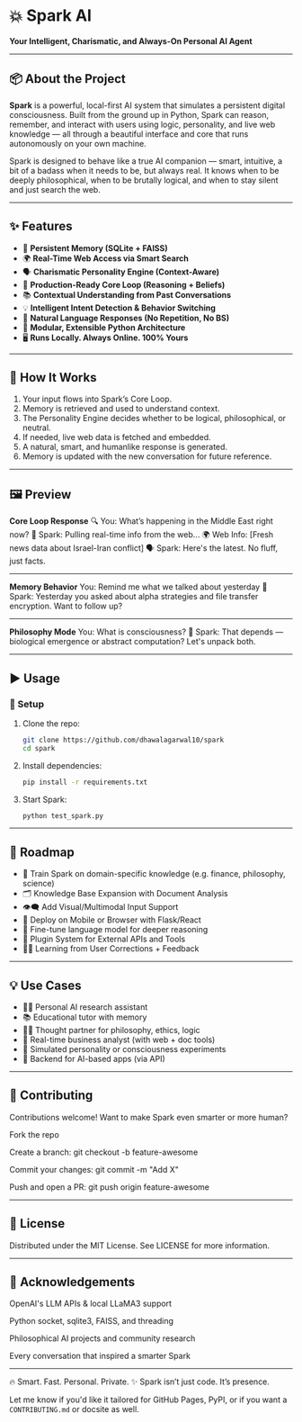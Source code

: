 # 💥 Spark AI  
**Your Intelligent, Charismatic, and Always-On Personal AI Agent**

---

## 📦 About the Project  
**Spark** is a powerful, local-first AI system that simulates a persistent digital consciousness. Built from the ground up in Python, Spark can reason, remember, and interact with users using logic, personality, and live web knowledge — all through a beautiful interface and core that runs autonomously on your own machine.

Spark is designed to behave like a true AI companion — smart, intuitive, a bit of a badass when it needs to be, but always real. It knows when to be deeply philosophical, when to be brutally logical, and when to stay silent and just search the web.

---

## ✨ Features  
- 🧠 **Persistent Memory (SQLite + FAISS)**  
- 🌍 **Real-Time Web Access via Smart Search**  
- 🗣️ **Charismatic Personality Engine (Context-Aware)**  
- 🔁 **Production-Ready Core Loop (Reasoning + Beliefs)**  
- 📚 **Contextual Understanding from Past Conversations**  
- 💡 **Intelligent Intent Detection & Behavior Switching**  
- 💬 **Natural Language Responses (No Repetition, No BS)**  
- 🧱 **Modular, Extensible Python Architecture**  
- 🖥️ **Runs Locally. Always Online. 100% Yours**

---

## 🧠 How It Works

1. Your input flows into Spark’s Core Loop.
2. Memory is retrieved and used to understand context.
3. The Personality Engine decides whether to be logical, philosophical, or neutral.
4. If needed, live web data is fetched and embedded.
5. A natural, smart, and humanlike response is generated.
6. Memory is updated with the new conversation for future reference.

---

## 🖼️ Preview

**Core Loop Response**
🔍 You: What’s happening in the Middle East right now?
🧠 Spark: Pulling real-time info from the web...
🌍 Web Info: [Fresh news data about Israel-Iran conflict]
🗣️ Spark: Here's the latest. No fluff, just facts.

---

**Memory Behavior**
You: Remind me what we talked about yesterday
🧠 Spark: Yesterday you asked about alpha strategies and file transfer encryption. Want to follow up?

---


**Philosophy Mode**
You: What is consciousness?
🧠 Spark: That depends — biological emergence or abstract computation? Let's unpack both.

---

## ▶️ Usage

### 🔧 Setup

1. Clone the repo:  
   ```bash
   git clone https://github.com/dhawalagarwal10/spark
   cd spark
   
2. Install dependencies:
   ```bash
   pip install -r requirements.txt

3. Start Spark:
   ```bash
   python test_spark.py

---

## 🧭 Roadmap

- 🧬 Train Spark on domain-specific knowledge (e.g. finance, philosophy, science)
- 🗂️ Knowledge Base Expansion with Document Analysis
- 👁️‍🗨️ Add Visual/Multimodal Input Support
- 📱 Deploy on Mobile or Browser with Flask/React
- 🧠 Fine-tune language model for deeper reasoning
- 🔗 Plugin System for External APIs and Tools
- 🧑‍🎓 Learning from User Corrections + Feedback

---

## 💡 Use Cases

- 🧑‍💻 Personal AI research assistant
- 📚 Educational tutor with memory
- 🧘‍♂️ Thought partner for philosophy, ethics, logic
- 💼 Real-time business analyst (with web + doc tools)
- 🧠 Simulated personality or consciousness experiments
- 🔧 Backend for AI-based apps (via API)

---

## 🤝 Contributing

Contributions welcome! Want to make Spark even smarter or more human?

Fork the repo

Create a branch: git checkout -b feature-awesome

Commit your changes: git commit -m "Add X"

Push and open a PR: git push origin feature-awesome

---

## 📄 License

Distributed under the MIT License. See LICENSE for more information.

---

## 🙏 Acknowledgements

OpenAI's LLM APIs & local LLaMA3 support

Python socket, sqlite3, FAISS, and threading

Philosophical AI projects and community research

Every conversation that inspired a smarter Spark

---

🔥 Smart. Fast. Personal. Private.
✨ Spark isn’t just code. It’s presence.

Let me know if you'd like it tailored for GitHub Pages, PyPI, or if you want a `CONTRIBUTING.md` or docsite as well.

